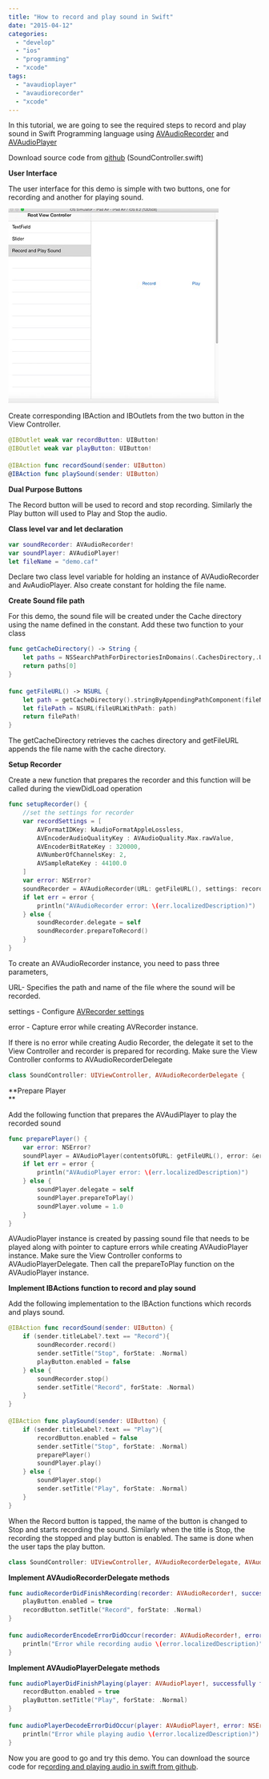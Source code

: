 ```yaml
---
title: "How to record and play sound in Swift"
date: "2015-04-12"
categories: 
  - "develop"
  - "ios"
  - "programming"
  - "xcode"
tags: 
  - "avaudioplayer"
  - "avaudiorecorder"
  - "xcode"
---
```


In this tutorial, we are going to see the required steps to record and play sound in Swift Programming language using [AVAudioRecorder](https://developer.apple.com/library/prerelease/ios/documentation/AVFoundation/Reference/AVAudioRecorder_ClassReference/index.html) and [AVAudioPlayer](https://developer.apple.com/library/prerelease/mac/documentation/AVFoundation/Reference/AVAudioPlayerClassReference/index.html)

Download source code from [github](https://github.com/rshankras/SwiftDemo) (SoundController.swift)

**User Interface**

The user interface for this demo is simple with two buttons, one for recording and another for playing sound.

![201504121626.jpg](/assets/images/201504121626.jpg)

Create corresponding IBAction and IBOutlets from the two button in the View Controller.

```swift
@IBOutlet weak var recordButton: UIButton!
@IBOutlet weak var playButton: UIButton!

@IBAction func recordSound(sender: UIButton)
@IBAction func playSound(sender: UIButton)
```

**Dual Purpose Buttons**  

  

The Record button will be used to record and stop recording. Similarly the Play button will used to Play and Stop the audio.

  

**Class level var and let declaration**

```swift
var soundRecorder: AVAudioRecorder!
var soundPlayer: AVAudioPlayer!
let fileName = "demo.caf"
```

Declare two class level variable for holding an instance of AVAudioRecorder and AvAudioPlayer. Also create constant for holding the file name.  

  

**Create Sound file path**

  

For this demo, the sound file will be created under the Cache directory using the name defined in the constant. Add these two function to your class

```swift
func getCacheDirectory() -> String {
    let paths = NSSearchPathForDirectoriesInDomains(.CachesDirectory,.UserDomainMask, true) as [String]
    return paths[0]
}

func getFileURL() -> NSURL {
    let path = getCacheDirectory().stringByAppendingPathComponent(fileName)
    let filePath = NSURL(fileURLWithPath: path)
    return filePath!
}
```

The getCacheDirectory retrieves the caches directory and getFileURL appends the file name with the cache directory.  

  

**Setup Recorder**

  

Create a new function that prepares the recorder and this function will be called during the viewDidLoad operation

```swift
func setupRecorder() {
    //set the settings for recorder
    var recordSettings = [
        AVFormatIDKey: kAudioFormatAppleLossless,
        AVEncoderAudioQualityKey : AVAudioQuality.Max.rawValue,
        AVEncoderBitRateKey : 320000,
        AVNumberOfChannelsKey: 2,
        AVSampleRateKey : 44100.0
    ]
    var error: NSError?
    soundRecorder = AVAudioRecorder(URL: getFileURL(), settings: recordSettings, error: &error)
    if let err = error {
        println("AVAudioRecorder error: \(err.localizedDescription)")
    } else {
        soundRecorder.delegate = self
        soundRecorder.prepareToRecord()
    }
}
```

To create an AVAudioRecorder instance, you need to pass three parameters,  

  

URL- Specifies the path and name of the file where the sound will be recorded.

settings - Configure [AVRecorder settings](https://developer.apple.com/library/prerelease/ios/documentation/AVFoundation/Reference/AVFoundationAudioSettings_Constants/index.html#//apple_ref/doc/uid/TP40009937)

error - Capture error while creating AVRecorder instance.  

  

If there is no error while creating Audio Recorder, the delegate it set to the View Controller and recorder is prepared for recording. Make sure the View Controller conforms to AVAudioRecorderDelegate

```swift
class SoundController: UIViewController, AVAudioRecorderDelegate {
```

**Prepare Player  
**

  

Add the following function that prepares the AVAudiPlayer to play the recorded sound

```swift
func preparePlayer() {
    var error: NSError?
    soundPlayer = AVAudioPlayer(contentsOfURL: getFileURL(), error: &error)
    if let err = error {
        println("AVAudioPlayer error: \(err.localizedDescription)")
    } else {
        soundPlayer.delegate = self
        soundPlayer.prepareToPlay()
        soundPlayer.volume = 1.0
    }
}
```

AVAudioPlayer instance is created by passing sound file that needs to be played along with pointer to capture errors while creating AVAudioPlayer instance. Make sure the View Controller conforms to AVAudioPlayerDelegate. Then call the prepareToPlay function on the AVAudioPlayer instance.  

  

**Implement IBActions function to record and play sound**

  

Add the following implementation to the IBAction functions which records and plays sound.

```swift
@IBAction func recordSound(sender: UIButton) {
    if (sender.titleLabel?.text == "Record"){
        soundRecorder.record()
        sender.setTitle("Stop", forState: .Normal)
        playButton.enabled = false
    } else {
        soundRecorder.stop()
        sender.setTitle("Record", forState: .Normal)
    }
}

@IBAction func playSound(sender: UIButton) {
    if (sender.titleLabel?.text == "Play"){
        recordButton.enabled = false
        sender.setTitle("Stop", forState: .Normal)
        preparePlayer()
        soundPlayer.play()
    } else {
        soundPlayer.stop()
        sender.setTitle("Play", forState: .Normal)
    }
}
```

When the Record button is tapped, the name of the button is changed to Stop and starts recording the sound. Similarly when the title is Stop, the recording the stopped and play button is enabled. The same is done when the user taps the play button.

```swift
class SoundController: UIViewController, AVAudioRecorderDelegate, AVAudioPlayerDelegate {
```

**Implement AVAudioRecorderDelegate methods**

```swift
func audioRecorderDidFinishRecording(recorder: AVAudioRecorder!, successfully flag: Bool) {
    playButton.enabled = true
    recordButton.setTitle("Record", forState: .Normal)
}

func audioRecorderEncodeErrorDidOccur(recorder: AVAudioRecorder!, error: NSError!) {
    println("Error while recording audio \(error.localizedDescription)")
}
```

**Implement AVAudioPlayerDelegate methods**

```swift
func audioPlayerDidFinishPlaying(player: AVAudioPlayer!, successfully flag: Bool) {
    recordButton.enabled = true
    playButton.setTitle("Play", forState: .Normal)
}

func audioPlayerDecodeErrorDidOccur(player: AVAudioPlayer!, error: NSError!) {
    println("Error while playing audio \(error.localizedDescription)")
}
```

Now you are good to go and try this demo. You can download the source code for re[cording and playing audio in swift from github](https://github.com/rshankras).
